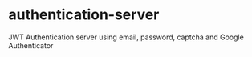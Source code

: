 # authentication-server
JWT Authentication server using email, password, captcha and Google Authenticator
